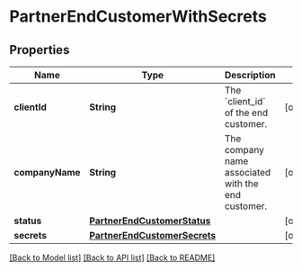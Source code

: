 # PartnerEndCustomerWithSecrets

## Properties
Name | Type | Description | Notes
------------ | ------------- | ------------- | -------------
**clientId** | **String** | The &#x60;client_id&#x60; of the end customer. | [optional] 
**companyName** | **String** | The company name associated with the end customer. | [optional] 
**status** | [**PartnerEndCustomerStatus**](PartnerEndCustomerStatus.md) |  | [optional] 
**secrets** | [**PartnerEndCustomerSecrets**](PartnerEndCustomerSecrets.md) |  | [optional] 

[[Back to Model list]](../README.md#documentation-for-models) [[Back to API list]](../README.md#documentation-for-api-endpoints) [[Back to README]](../README.md)



